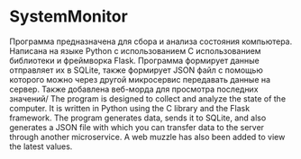 # SystemMonitor
 Программа предназначена для сбора и анализа состояния компьютера. Написана на языке Python с использованием C использованием библиотеки и фреймворка Flask. Программа формирует данные отправляет их в SQLite, также формирует JSON файл с помощью которого можно через другой микросервис передавать данные на сервер. Также добавлена веб-морда для просмотра последних значений/  The program is designed to collect and analyze the state of the computer. It is written in Python using the C library and the Flask framework. The program generates data, sends it to SQLite, and also generates a JSON file with which you can transfer data to the server through another microservice. A web muzzle has also been added to view the latest values.
